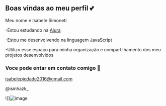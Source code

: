## Boas vindas ao meu perfil 💕

Meu nome é Isabele Simoneti

-Estou estudando na [Alura](https://www.alura.com.br)

-Estou me desenvolvendo na linguagem JavaScript

-Utilizo esse espaço para minha organização e compartilhamento dos meu projetos desenvolvidos

### Voce pode entar em contato comigo 📧

isabelepiedade2016@gmail.com

@isinhazk_

![]![image](https://github.com/ysaxxx/ysaxxx/assets/170723444/a2416e4f-9126-47dd-8470-88c9fce9a5d6)


